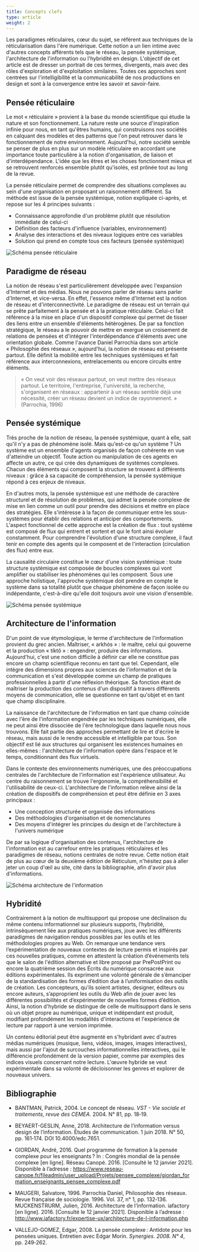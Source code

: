 ```yaml
---
title: Concepts clefs
type: article
weight: 2
---
```


Les paradigmes réticulaires, cœur du sujet, se réfèrent aux techniques de la réticularisation dans l'ère numérique. Cette notion a un lien intime avec d'autres concepts afférents tels que le réseau, la pensée systémique, l'architecture de l'information ou l'hybridité en design. L'objectif de cet article est de dresser un portrait de ces termes, divergents, mais avec des rôles d'exploration et d'exploitation similaires. Toutes ces approches sont centrées sur l'intelligibilité et la communicabilité de nos productions en design et sont à la convergence entre les savoir et savoir-faire.

## Pensée réticulaire

Le mot « réticulaire » provient à la base du monde scientifique qui étudie la nature et son fonctionnement. La nature reste une source d'inspiration infinie pour nous, en tant qu'êtres humains, qui construisons nos sociétés en calquant des modèles et des patterns que l'on peut retrouver dans le fonctionnement de notre environnement. Aujourd'hui, notre société semble se penser de plus en plus sur un modèle réticulaire en accordant une importance toute particulière à la notion d'organisation, de liaison et d'interdépendance. L'idée que les êtres et les choses fonctionnent mieux et se retrouvent renforcés ensemble plutôt qu'isolés, est prônée tout au long de la revue.

La pensée réticulaire permet de comprendre des situations complexes au sein d'une organisation en proposant un raisonnement différent. Sa méthode est issue de la pensée systémique, notion expliquée ci-après, et repose sur les 4 principes suivants :

- Connaissance approfondie d'un problème plutôt que résolution immédiate de celui-ci
- Définition des facteurs d'influence (variables, environnement)
- Analyse des interactions et des niveaux logiques entre ces variables
- Solution qui prend en compte tous ces facteurs (pensée systémique)

![Schéma pensée réticulaire]()

## Paradigme de réseau

La notion de réseau s'est particulièrement développée avec l'expansion d'Internet et des médias. Nous ne pouvons parler de réseau sans parler d'Internet, et vice-versa. En effet, l'essence même d'Internet est la notion de réseau et d'interconnectivité. Le paradigme de réseau est un terrain qui se prête parfaitement à la pensée et à la pratique réticulaire. Celui-ci fait référence à la mise en place d'un dispositif complexe qui permet de tisser des liens entre un ensemble d'éléments hétérogènes. De par sa fonction stratégique, le réseau a le pouvoir de mettre en exergue un croisement de relations de pensées et d'intégrer l'interdépendance d'éléments avec une orientation globale. Comme l'avance Daniel Parrochia dans son article « Philosophie des réseaux », aujourd'hui, la notion de réseau est présente partout. Elle définit la mobilité entre les techniques systémiques et fait référence aux interconnexions, entrelacements ou encore circuits entre éléments.

> « On veut voir des réseaux partout, on veut mettre des réseaux partout. Le territoire, l'entreprise, l'université, la recherche, s'organisent en réseaux : appartenir à un réseau semble déjà une nécessité, créer un réseau devient un indice de rayonnement. » (Parrochia, 1996)

## Pensée systémique

Très proche de la notion de réseau, la pensée systémique, quant à elle, sait qu'il n'y a pas de phénomène isolé. Mais qu'est-ce qu'un système ? Un système est un ensemble d'agents organisés de façon cohérente en vue d'atteindre un objectif. Toute action ou manipulation de ces agents en affecte un autre, ce qui crée des dynamiques de systèmes complexes. Chacun des éléments qui composent la structure se trouvent à différents niveaux : grâce à sa capacité de compréhension, la pensée systémique répond à ces enjeux de niveaux.

En d'autres mots, la pensée systémique est une méthode de caractère structurel et de résolution de problèmes, qui admet la pensée complexe de mise en lien comme un outil pour prendre des décisions et mettre en place des stratégies. Elle s'intéresse à la façon de communiquer entre les sous-systèmes pour établir des relations et anticiper des comportements. L'aspect fonctionnel de cette approche est la création de flux : tout système est composé de flux qui entrent et sortent et qui le font ainsi évoluer constamment. Pour comprendre l'évolution d'une structure complexe, il faut tenir en compte des agents qui le composent et de l'interaction (circulation des flux) entre eux.

La causalité circulaire constitue le cœur d'une vision systémique : toute structure systémique est composée de boucles complexes qui vont amplifier ou stabiliser les phénomènes qui les composent. Sous une approche holistique, l'approche systémique doit prendre en compte le système dans sa totalité plutôt que chaque phénomène de façon isolée ou indépendante, c'est-à-dire qu'elle doit toujours avoir une vision d'ensemble.

![Schéma pensée systémique]()

## Architecture de l'information

D'un point de vue étymologique, le terme d'architecture de l'information provient du grec ancien. Maîtriser, « arkhós » : le maître, celui qui gouverne et la production « tíktô » : engendrer, produire des informations. Aujourd'hui, c'est une notion difficile à définir car elle ne constitue pas encore un champ scientifique reconnu en tant que tel. Cependant, elle intègre des dimensions propres aux sciences de l'information et de la communication et s'est développée comme un champ de pratiques professionnelles à partir d'une réflexion théorique. Sa fonction étant de maîtriser la production des contenus d'un dispositif à travers différents moyens de communication, elle se questionne en tant qu'objet et en tant que champ disciplinaire.

La naissance de l'architecture de l'information en tant que champ coïncide avec l'ère de l'information engendrée par les techniques numériques, elle ne peut ainsi être dissociée de l'ère technologique dans laquelle nous nous trouvons. Elle fait partie des approches permettant de lire et d'écrire le réseau, mais aussi de le rendre accessible et intelligible par tous. Son objectif est lié aux structures qui organisent les existences humaines en elles-mêmes : l'architecture de l'information opère dans l'espace et le temps, conditionnant des flux virtuels.

Dans le contexte des environnements numériques, une des préoccupations centrales de l'architecture de l'information est l'expérience utilisateur. Au centre du raisonnement se trouve l'ergonomie, la compréhensibilité et l'utilisabilité de ceux-ci. L'architecture de l'information relève ainsi de la création de dispositifs de compréhension et peut être définie en 3 axes principaux :

- Une conception structurée et organisée des informations
- Des méthodologies d'organisation et de nomenclatures
- Des moyens d'intégrer les principes du design et de l'architecture à l'univers numérique

De par sa logique d'organisation des contenus, l'architecture de l'information est au carrefour entre les pratiques réticulaires et les paradigmes de réseau, notions centrales de notre revue. Cette notion était de plus au cœur de la deuxième édition de Réticulum, n'hésitez pas à aller jeter un coup d'œil au site, cité dans la bibliographie, afin d'avoir plus d'informations.

![Schéma architecture de l'information]()

## Hybridité

Contrairement à la notion de multisupport qui propose une déclinaison du même contenu informationnel sur plusieurs supports, l’hybridité, intrinsèquement liée aux pratiques numériques, joue avec les différents paradigmes de navigation rendus possibles par les outils et les méthodologies propres au Web. On remarque une tendance vers l’expérimentation de nouveaux contextes de lecture permis et inspirés par ces nouvelles pratiques, comme en attestent la création d’événements tels que le salon de l'édition alternative et libre proposé par PrePostPrint ou encore la quatrième session des Écrits du numérique consacrée aux éditions expérimentales. Ils expriment une volonté générale de s’émanciper de la standardisation des formes d’édition due à l’uniformisation des outils de création. Les concepteurs, qu’ils soient artistes, designer, éditeurs ou encore auteurs, s’approprient les outils du Web afin de jouer avec les différentes possibilités et d’expérimenter de nouvelles formes d’édition. Ainsi, la notion d'hybride se distingue de celle de multisupport dans le sens où un objet propre au numérique, unique et indépendant est produit, modifiant profondément les modalités d'interactions et l'expérience de lecture par rapport à une version imprimée.

Un contenu éditorial peut être augmenté en s'hybridant avec d'autres médias numériques (musique, liens, vidéos, images, images interactives), mais aussi par l'ajout de surcouches informationnelles interactives, qui le différencie profondément de la version papier, comme par exemples des indices visuels concernant notre lecture. L'œuvre hybride se veut expérimentale dans sa volonté de décloisonner les genres et explorer de nouveaux univers.

## Bibliographie 

- BANTMAN, Patrick, 2004. Le concept de réseau. *VST - Vie sociale et traitements, revue des CEMEA.* 2004. N° 81, pp. 18‑19. 
- BEYAERT-GESLIN, Anne, 2018. Architecture de l’information versus design de l’information. Études de communication. 1 juin 2018. N° 50, pp. 161‑174. DOI 10.4000/edc.7651. 
- GIORDAN, André, 2016. Quel programme de formation à la pensée complexe pour les enseignants ? In : Congrès mondial de la pensée complexe [en ligne]. Réseau Canopé. 2016. [Consulté le 12 janvier 2021]. Disponible à l’adresse : https://www.reseau-canope.fr/fileadmin/user_upload/Projets/pensee_complexe/giordan_formation_enseignants_pensee_complexe.pdf
- MAUGERI, Salvatore, 1996. Parrochia Daniel, Philosophie des réseaux. Revue française de sociologie. 1996. Vol. 37, n° 1, pp. 132‑136. 
MUCKENSTRURM, Julien, 2016. Architecture de l’information. iafactory [en ligne]. 2016. [Consulté le 12 janvier 2021]. Disponible à l’adresse : http://www.iafactory.fr/expertise-ux/architecture-de-l-information.php

- VALLEJO-GOMEZ, Edgar, 2008. La pensée complexe : Antidote pour les pensées uniques. Entretien avec Edgar Morin. *Synergies. 2008. N° 4*, pp. 249‑262. 
